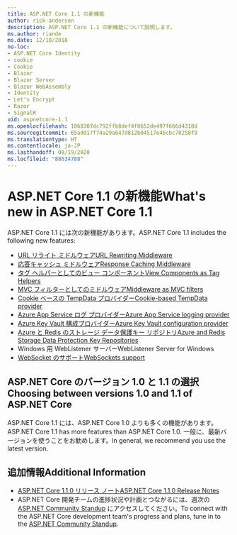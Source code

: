 ```yaml
---
title: ASP.NET Core 1.1 の新機能
author: rick-anderson
description: ASP.NET Core 1.1 の新機能について説明します。
ms.author: riande
ms.date: 12/18/2018
no-loc:
- ASP.NET Core Identity
- cookie
- Cookie
- Blazor
- Blazor Server
- Blazor WebAssembly
- Identity
- Let's Encrypt
- Razor
- SignalR
uid: aspnetcore-1.1
ms.openlocfilehash: 1068307dc792ffb8def4f0652de497f666d4318d
ms.sourcegitcommit: 65add17f74a29a647d812b04517e46cbc78258f9
ms.translationtype: HT
ms.contentlocale: ja-JP
ms.lasthandoff: 08/19/2020
ms.locfileid: "88634788"
---
```

# <a name="whats-new-in-aspnet-core-11"></a><span data-ttu-id="d5e6a-103">ASP.NET Core 1.1 の新機能</span><span class="sxs-lookup"><span data-stu-id="d5e6a-103">What's new in ASP.NET Core 1.1</span></span>

<span data-ttu-id="d5e6a-104">ASP.NET Core 1.1 には次の新機能があります。</span><span class="sxs-lookup"><span data-stu-id="d5e6a-104">ASP.NET Core 1.1 includes the following new features:</span></span>

- [<span data-ttu-id="d5e6a-105">URL リライト ミドルウェア</span><span class="sxs-lookup"><span data-stu-id="d5e6a-105">URL Rewriting Middleware</span></span>](xref:fundamentals/url-rewriting)
- [<span data-ttu-id="d5e6a-106">応答キャッシュ ミドルウェア</span><span class="sxs-lookup"><span data-stu-id="d5e6a-106">Response Caching Middleware</span></span>](xref:performance/caching/middleware)
- [<span data-ttu-id="d5e6a-107">タグ ヘルパーとしてのビュー コンポーネント</span><span class="sxs-lookup"><span data-stu-id="d5e6a-107">View Components as Tag Helpers</span></span>](xref:mvc/views/view-components#invoking-a-view-component-as-a-tag-helper)
- [<span data-ttu-id="d5e6a-108">MVC フィルターとしてのミドルウェア</span><span class="sxs-lookup"><span data-stu-id="d5e6a-108">Middleware as MVC filters</span></span>](xref:mvc/controllers/filters#using-middleware-in-the-filter-pipeline)
- [<span data-ttu-id="d5e6a-109">Cookie ベースの TempData プロバイダー</span><span class="sxs-lookup"><span data-stu-id="d5e6a-109">Cookie-based TempData provider</span></span>](xref:fundamentals/app-state#tempdata)
- [<span data-ttu-id="d5e6a-110">Azure App Service ログ プロバイダー</span><span class="sxs-lookup"><span data-stu-id="d5e6a-110">Azure App Service logging provider</span></span>](xref:fundamentals/logging/index#azure-app-service-provider)
- [<span data-ttu-id="d5e6a-111">Azure Key Vault 構成プロバイダー</span><span class="sxs-lookup"><span data-stu-id="d5e6a-111">Azure Key Vault configuration provider</span></span>](xref:security/key-vault-configuration)
- [<span data-ttu-id="d5e6a-112">Azure と Redis のストレージ データ保護キー リポジトリ</span><span class="sxs-lookup"><span data-stu-id="d5e6a-112">Azure and Redis Storage Data Protection Key Repositories</span></span>](xref:security/data-protection/implementation/key-storage-providers)
- <span data-ttu-id="d5e6a-113">Windows 用 WebListener サーバー</span><span class="sxs-lookup"><span data-stu-id="d5e6a-113">WebListener Server for Windows</span></span>
- [<span data-ttu-id="d5e6a-114">WebSocket のサポート</span><span class="sxs-lookup"><span data-stu-id="d5e6a-114">WebSockets support</span></span>](xref:fundamentals/websockets)

## <a name="choosing-between-versions-10-and-11-of-aspnet-core"></a><span data-ttu-id="d5e6a-115">ASP.NET Core のバージョン 1.0 と 1.1 の選択</span><span class="sxs-lookup"><span data-stu-id="d5e6a-115">Choosing between versions 1.0 and 1.1 of ASP.NET Core</span></span>

<span data-ttu-id="d5e6a-116">ASP.NET Core 1.1 には、ASP.NET Core 1.0 よりも多くの機能があります。</span><span class="sxs-lookup"><span data-stu-id="d5e6a-116">ASP.NET Core 1.1 has more features than ASP.NET Core 1.0.</span></span> <span data-ttu-id="d5e6a-117">一般に、最新バージョンを使うことをお勧めします。</span><span class="sxs-lookup"><span data-stu-id="d5e6a-117">In general, we recommend you use the latest version.</span></span>

## <a name="additional-information"></a><span data-ttu-id="d5e6a-118">追加情報</span><span class="sxs-lookup"><span data-stu-id="d5e6a-118">Additional Information</span></span>

- [<span data-ttu-id="d5e6a-119">ASP.NET Core 1.1.0 リリース ノート</span><span class="sxs-lookup"><span data-stu-id="d5e6a-119">ASP.NET Core 1.1.0 Release Notes</span></span>](https://github.com/dotnet/aspnetcore/releases/tag/1.1.0)
- <span data-ttu-id="d5e6a-120">ASP.NET Core 開発チームの進捗状況や計画とつながるには、週次の [ASP.NET Community Standup](https://live.asp.net/) にアクセスしてください。</span><span class="sxs-lookup"><span data-stu-id="d5e6a-120">To connect with the ASP.NET Core development team's progress and plans, tune in to the [ASP.NET Community Standup](https://live.asp.net/).</span></span>
